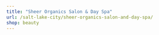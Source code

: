 ```yaml
---
title: "Sheer Organics Salon & Day Spa"
url: /salt-lake-city/sheer-organics-salon-and-day-spa/
shop: beauty
---
```

